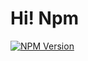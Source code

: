 # Hi! Npm
[![NPM Version](https://img.shields.io/npm/v/@y0x54a/hi-npm)](https://www.npmjs.com/package/@y0x54a/hi-npm)